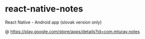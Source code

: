 # react-native-notes

React Native - Android app (slovak version only)

@ https://play.google.com/store/apps/details?id=com.mturay.notes
